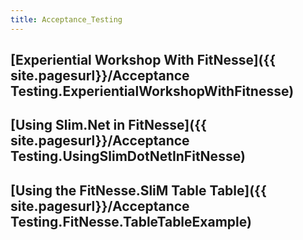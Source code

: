 ```yaml
---
title: Acceptance_Testing
---
```

## [Experiential Workshop With FitNesse]({{ site.pagesurl}}/Acceptance Testing.ExperientialWorkshopWithFitnesse)

## [Using Slim.Net in FitNesse]({{ site.pagesurl}}/Acceptance Testing.UsingSlimDotNetInFitNesse)

## [Using the FitNesse.SliM Table Table]({{ site.pagesurl}}/Acceptance Testing.FitNesse.TableTableExample)